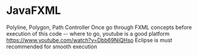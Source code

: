 # JavaFXML
Polyline, Polygon, Path Controller
Once go through FXML concepts before execution of this code -- where to go, youtube is a good platform 
https://www.youtube.com/watch?v=Dbb69NiQHso
Eclipse is must recommended for smooth execution 
